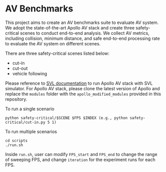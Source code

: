 # AV Benchmarks
This project aims to create an AV benchmarks suite to evaluate AV system. We adopt the state-of-the-art Apollo AV stack and create three safety-critical scenes to conduct end-to-end analysis. We collect AV metrics, including collision, minimum distance, and safe end-to-end processing rate to evaluate the AV system on different scenes.

There are three safety-critical scenes listed below:
- cut-in
- cut-out
- vehicle following

Please reference to [SVL documentation](https://www.svlsimulator.com/docs/system-under-test/apollo-master-instructions/) to run Apollo AV stack with SVL simulator. For Apollo AV stack, please clone the latest version of Apollo and replace the `modules` folder with the `apollo_modified_modules` provided in this repository.

To run a single scenario
```
python safety-critical/$SCENE $FPS $INDEX (e.g., python safety-critical/cut-in.py 5 1)
```
To run multiple scenarios
```
cd scripts
./run.sh
```
Inside `run.sh`, user can modify `FPS_start` and `FPS_end` to change the range of sweeping FPS, and change `iteration` for the experiment runs for each FPS.
